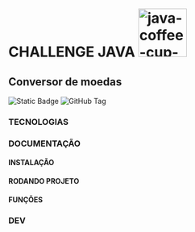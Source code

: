 # CHALLENGE JAVA <img width="96" height="96" src="https://img.icons8.com/color/96/java-coffee-cup-logo--v1.png" alt="java-coffee-cup-logo--v1"/>
## Conversor de moedas
![Static Badge](https://img.shields.io/badge/status-em_desenvolvimento-blue?style=for-the-badge&labelColor=grey) 
![GitHub Tag](https://img.shields.io/github/v/tag/SrJohn369/Java-Conversor-de-Moedas-Challenge?style=for-the-badge&label=Version)
### TECNOLOGIAS
### DOCUMENTAÇÃO
#### INSTALAÇÃO
#### RODANDO PROJETO
#### FUNÇÕES
### DEV
